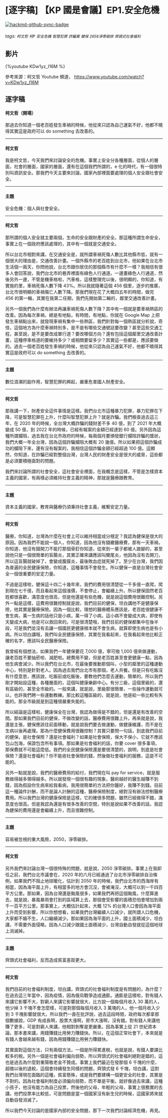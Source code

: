 # [逐字稿] 【KP 國是會議】EP1.安全危機 

[![hackmd-github-sync-badge](https://hackmd.io/Rh1PyuWRQgW9Je-C7uT8pQ/badge)](https://hackmd.io/Rh1PyuWRQgW9Je-C7uT8pQ)


###### tags: `柯文哲` `柯P` `安全危機` `智慧犯罪` `詐騙案` `健保` `2050淨零碳排` `齊頭式社會福利`

## 影片

{%youtube KDw1yz_I16M %}

參考來源：柯文哲 Youtube 頻道， https://www.youtube.com/watch?v=KDw1yz_I16M


## 逐字稿

#### 柯文哲（開場）

那過去你知道一個老百姓發生車禍的時候，他從來只認為自己運氣不好，他都不曉得其實這是政府可以 do something 去改善的。


---

#### 柯文哲

我是柯文哲，今天我們來討論安全的危機。事實上安全分各種層面，從個人的層面，社會的層面，國家的層面，還有在這個我們所謂的，e 化的時代，有一個很特別叫資訊安全。那我們今天主要來討論，國家內部裡面要處理的個人安全跟社會安全。

---

#### 主題

安全危機：個人與社會安全。

---

#### 柯文哲

那所謂的個人安全就主要兩個，生命的安全跟財產的安全。那這種所謂生命安全，事實上在一個政府應該處理的，其中有一個就是交通安全。

所以台北市相對來講，在交通安全是，就所謂車禍死傷人數比其他縣市低，就有一個很大的理由是，交通改善計畫。一個外縣市的老百姓到台北市，他如果在台北市生活個一兩天，你問他說，台北市跟你居住的那個縣市有什麼不一樣？我相信有很多人會回答說，我們台北市的巷弄裡面有綠色人行通道。一邊畫綠色人行通道，然後另外一邊，不管是機車格啦，汽車格，這樣整理完以後，很明顯的，你知道，有實施的里，車禍死傷人數下降 43%。所以我就隨著這個 456 個里，逐步的推廣，台北市很明顯的車禍傷亡人數下降。那我們現在花了大概四五年的時間，做完 456 的第一輪，其實在我第二任期，我們先開始第二輪的，鄰里交通改善計畫。

另外一個我們為什麼有辦法再讓車禍死傷人數下降？其中有一個就是要車禍熱區的改善。因為每次車禍，總是有地點，有時間，有地點，你就在 Google Map 上把發生車禍點出來，就發現車禍有集中一些熱區，我們針對每一個熱區就分析說，奇怪，這個地方為什麼車禍特別多，是不是有哪些交通號誌要改變？甚至這些交通工程，甚至說，是不是要改成單行道？要改哪個方向？還有包括這個鄰里交通改善計畫，這種停車格道的要維持多少？或相關要留多少？其實這一些都是，應該要做的。過去一個老百姓發生車禍的時候，他從來只認為自己運氣不好，他都不曉得其實這是政府可以 do something 去改善的。

---

#### 主題

數位浪潮的副作用，智慧犯罪的興起，嚴重危害國人財產安全。

---

#### 柯文哲

那我講一下，財產安全這件事情是這樣。我們台北市這種暴力犯罪，暴力犯罪在下降，可是智慧犯罪在上升，什麼叫智慧犯罪上升？就是詐騙。我們檢查過去這三年，在 2020 年的時候，全台灣大概詐騙的錢財差不多 40 億，到了 2021 年大概變成 50 億，到 2022 年的時候，已經有報案的金額已經達到 60 億。另外因為這種所謂攔阻，過去我在台北市政府的時候，每兩個月要頒發銀行攔阻詐騙的獎狀，我們大概一年全台灣，因為這個詐騙攔阻大概有 20 幾億。所以如果把這個詐騙成功的攔阻下來，還有沒有報案的，我相信這個詐騙金額已經超過 100 億。這顯然，你知道，在詐騙已經對整個台灣，台灣人民的財產安全是很大的威脅，這些都是必須要積極面對的問題。

我們來討論所謂的社會安全，這社會安全裡面，在我概念是這樣，不管是怎樣資本主義的國家，有兩樣必須維持社會主義的精神，那就是醫療跟教育。

---

#### 主題

資本主義的國家，教育與醫療仍須秉持社會主義，維繫安定力量。

---

#### 柯文哲

醫療，你知道，台灣為什麼在社會上可以維持相當成分穩定？我認為健保是很大的原因。因為我們不能說一個人，你知道，因為他沒有錢繳醫療費，那有一天車禍，你知道，他沒有錢開刀不能打那個骨釘你知道，從來到一輩子都被人跛腳的，甚至說他只是一個很簡單的盲腸炎，其實正確來講應該叫闌尾炎，他因為沒有去開刀，所以這盲腸就破掉了，會變成腹膜炎，最後敗血症就死掉了。至少在台灣，我們因為普遍的全民健康保險，你知道，這種事情不會發生。所以健保一直是台灣社會安全一個很重要的安定力量。

不過是這樣啦，健保這十四二十幾年來，我們的費用很清楚從一千多億一直爬，爬到現在七千億，而且看起來這個漲價，不會停止，會繼續上升。所以健保固然老百姓都很喜歡，滿意度也很高，但是他還是有些危機，就是說這個費用很難控制。另外一點是這樣，這費用很難控制就是說，我們目前的健保，坦白講他不是健康保險，他其實是醫療保險。因為一個比較，理想的醫療體系應該是，老百姓很健康不會生病，萬一生病的話他只是小病，萬一得了小病，這小病不會變成大病，即使有天變成大病，他是可以救回來的。可是很清楚哦，我們目前的健保都集中在後半段，可是我們並沒有去讓一個國民更健康根本就不會生病，就算即使生病也是有小病。所以坦白講哦，我們叫全民健康保險，其實在我看起來，在我看起來他比較正確的名字，應該叫全民醫療保險。

我曾經有個想法，如果我們一年健保要花 7,000 億，寧可撥 1,000 億來做運動，讓老百姓不要抽菸啦、減肥啦。總費用不變，但是老百姓甚至會更健康一點，因為他生病會減少。所以我們在台北市，在最後要推動那個叫，小型的鄰里的這種運動中心，特別是針對老人。因為過去我們台北市有那個，老人共餐。但是只有吃飯沒有什麼意思，應該說，吃飯前或吃飯後，要教他們怎麼去運動，簡單的。所以我們剛才開始設這種，各種層面的，這個叫健康樂齡中心。有分三級，這個里級的，還有區級的，甚至全市級的。一般來講，就是說，里級那很簡單，一些操作運動就可以，也許我們聘一些運動教練。那比較這種區級的，就是說，他是給一些比較有失能的。那全市級就是到這種很嚴重失能的。

所以結論是這樣啦，健康保全在台灣，我認為做得是不錯的，但是還是有改善的空間。那如果我們目前的健保，不做改變的話，醫療費用很難上升。再來就是說，我還是主張，健保應該往前面移動，就是說我們要去做運動，做健康維護，而不是在生病以後再處理。那為什麼健保費用很難控制？其實只要問一句話，到底我們目前的健保，是社會保險？還是社會福利？如果是社會保險，保大不保小，它就不應該包山包海，保證包含所有事項。那如果是社會福利的話，你要 cover 很多事項，那保費就不可能這麼低。我們的全民健康保險還是要很清楚的，說明，到底是社會保險？還是社會福利？你不能收社會保險的錢，然後做社會福利的服務，這是不可能的。

另外一點就是說，我們的醫療費用的給付，我們現在叫 pay for service，就是服務做得越多領得越多。所以就發現一個很有趣的現象，醫術越好的醫生越賺不到錢，因為假設你生病來給我看病，我用很簡單的方法把你醫好，我賺不到錢。目前這一種論件計酬，而不是論人計酬的這種，醫療保險制度，絕對沒有辦法控制醫療費用。所以我們台灣的健康保險是這樣，它的確很多問題，雖然已經做得不錯，滿意度也很高。但是我認為還是有很多改善的空間，特別是說如果不改善的話，我認為健保的費用還是會繼續上升，而且很難控制。

---

#### 主題

容易被忽視的重大風險，2050，淨零碳排。

---

#### 柯文哲

另外我們來討論台灣一個很特殊的問題，就是說，2050 淨零碳排。事實上在我卸任之前，我們台北市議會在，2020 年的六月已經通過了台北市淨零碳排自治條例，如果我們不阻止地球暖化，估計到 2050 年的時候，我們台北市的西海岸有相當，因為海平面上升，有相當多的地方會沉沒，會被淹沒，大概可以到一千四百平方公里。那如果，因為台灣還是颱風很多，如果我們再把這個颱風，什麼算進去，就是說，暴風暴雨會打到的區域算上去，那個會受影響的面積恐怕會增加到兩千一百平方公里。那事實上，大概估計起來，大概 12% 的台灣人口會因為海平面上升而受到影響，所以你想想看，如果我們台灣繼續人口減少，就所謂人口危機，大家都不婚不生，人口繼續減少。那如果因為海平面的上升，國土面積減少，坦白講，不需要外面侵略，因為人口減少跟國土面積減少，台灣自動自發就從這個地球上消滅掉。

---

#### 主題

齊頭式社會福利，反而造成貧富差距更大。

---

#### 柯文哲

我們目前的社會福利制度，坦白講，齊頭式的社會福利制度是有問題的，為什麼？在過去這三年當中，因為疫情，因為俄烏戰爭造成通膨。通膨是這樣啦，對有錢人來講它影響不大，對窮人來講它影響就很大，比方說一個每個月收入 30 萬的人，他少掉 3 千塊不會怎麼樣，可是對那個每個月收入 3 萬塊的人，他一個月收入少到 3 千塊影響就很大。所以我們一直在批評說，過去這段時間，政府每次都拿那個數據說，GDP 有成長啊，股票大漲啊，房市大漲啊，沒有錯。對有錢人來講他賺了更多，可是對窮人來講，他相對剝奪是更嚴重。因為事實上從 21 世紀資本論，那本書來講，用錢賺錢比用勞力賺錢快。所以，在這個正常社會下，本來就是有錢人會越來越有錢，因為用錢賺錢比用勞力賺錢快。

其實面對這個方法，只有兩個方法，一個是所得累進稅，也就是說，有錢人要課比較多的稅。另外一個是社會福利偏向弱勢，所以齊頭式的社會福利絕對是錯的，這也是過去為什麼對重陽敬老金不贊成。事實上我們最近在發那個 6 千塊的什麼，超徵以後的退稅，這個會持續發生同樣的問題，齊頭式發 6 千塊，坦白講，這對我們台灣現在面臨的這種，貧富懸殊，或是我們要建構一個更安全的社會，其實是不對的。因為社會福利制度必須偏向弱勢，而不單是平衡。就好像過去來講，這種小孩子，他沒有能力為自己投票，然後他的父母，年輕的父母，事實上很務實的去講，他們投票率比較低，可是問題是當一個國家沒有新生兒的時候，這國家將來就自動自發消滅了。

所以我們今天討論的是國家內部的安全問題，那下一次我們討論經濟危機，再見。
